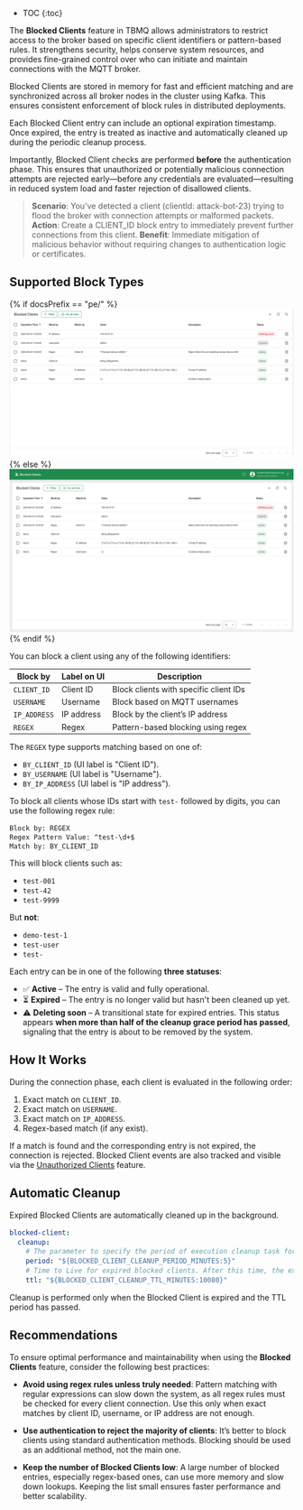 
* TOC
{:toc}

The **Blocked Clients** feature in TBMQ allows administrators to restrict access to the broker based on specific client identifiers or pattern-based rules.
It strengthens security, helps conserve system resources, and provides fine-grained control over who can initiate and maintain connections with the MQTT broker.

Blocked Clients are stored in memory for fast and efficient matching and are synchronized across all broker nodes in the cluster using Kafka.
This ensures consistent enforcement of block rules in distributed deployments.

Each Blocked Client entry can include an optional expiration timestamp. Once expired, the entry is treated as inactive and automatically cleaned up during the periodic cleanup process.

Importantly, Blocked Client checks are performed **before** the authentication phase.
This ensures that unauthorized or potentially malicious connection attempts are rejected early—before any credentials are evaluated—resulting in reduced system load and faster rejection of disallowed clients.

> **Scenario**: You’ve detected a client (clientId: attack-bot-23) trying to flood the broker with connection attempts or malformed packets.
> **Action**: Create a CLIENT_ID block entry to immediately prevent further connections from this client.
> **Benefit**: Immediate mitigation of malicious behavior without requiring changes to authentication logic or certificates.

## Supported Block Types

{% if docsPrefix == "pe/" %}
![image](/images/pe/mqtt-broker/other/blocked-clients.png)
{% else %}
![image](/images/mqtt-broker/other/blocked-clients.png)
{% endif %}

You can block a client using any of the following identifiers:

| Block by     | Label on UI | Description                            |
| ------------ |-------------| -------------------------------------- |
| `CLIENT_ID`  | Client ID   | Block clients with specific client IDs |
| `USERNAME`   | Username    | Block based on MQTT usernames          |
| `IP_ADDRESS` | IP address  | Block by the client’s IP address       |
| `REGEX`      | Regex       | Pattern-based blocking using regex     |

The `REGEX` type supports matching based on one of:

* `BY_CLIENT_ID` (UI label is "Client ID").
* `BY_USERNAME` (UI label is "Username").
* `BY_IP_ADDRESS` (UI label is "IP address").

To block all clients whose IDs start with `test-` followed by digits, you can use the following regex rule:

```text
Block by: REGEX
Regex Pattern Value: ^test-\d+$
Match by: BY_CLIENT_ID
```

This will block clients such as:

* `test-001`
* `test-42`
* `test-9999`

But **not**:

* `demo-test-1`
* `test-user`
* `test-`

Each entry can be in one of the following **three statuses**:

* ✅ **Active** – The entry is valid and fully operational.
* ⏳ **Expired** – The entry is no longer valid but hasn't been cleaned up yet.
* ⚠️ **Deleting soon** – A transitional state for expired entries. This status appears **when more than half of the cleanup grace period has passed**, signaling that the entry is about to be removed by the system.

## How It Works

During the connection phase, each client is evaluated in the following order:

1. Exact match on `CLIENT_ID`.
2. Exact match on `USERNAME`.
3. Exact match on `IP_ADDRESS`.
4. Regex-based match (if any exist).

If a match is found and the corresponding entry is not expired, the connection is rejected.
Blocked Client events are also tracked and visible via the [Unauthorized Clients](/docs/{{docsPrefix}}mqtt-broker/user-guide/ui/unauthorized-clients/) feature.

## Automatic Cleanup

Expired Blocked Clients are automatically cleaned up in the background.

```yaml
blocked-client:
  cleanup:
    # The parameter to specify the period of execution cleanup task for expired blocked clients. Value set in minutes. Default value corresponds to five minutes
    period: "${BLOCKED_CLIENT_CLEANUP_PERIOD_MINUTES:5}"
    # Time to Live for expired blocked clients. After this time, the expired blocked client is removed completely. Value set in minutes. Default value corresponds to one week
    ttl: "${BLOCKED_CLIENT_CLEANUP_TTL_MINUTES:10080}"
```

Cleanup is performed only when the Blocked Client is expired and the TTL period has passed.

## Recommendations

To ensure optimal performance and maintainability when using the **Blocked Clients** feature, consider the following best practices:

* **Avoid using regex rules unless truly needed**: Pattern matching with regular expressions can slow down the system, 
as all regex rules must be checked for every client connection. Use this only when exact matches by client ID, username, or IP address are not enough.

* **Use authentication to reject the majority of clients**: It’s better to block clients using standard authentication methods. 
Blocking should be used as an additional method, not the main one.

* **Keep the number of Blocked Clients low**: A large number of blocked entries, especially regex-based ones, can use more memory and slow down lookups. 
Keeping the list small ensures faster performance and better scalability.